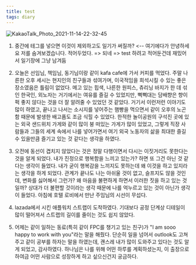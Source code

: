 ```yaml
---
title: test
tags: diary
---
```


![KakaoTalk_Photo_2021-11-14-22-32-45](https://user-images.githubusercontent.com/50545088/141683356-dfbc06f6-da13-4843-a5f2-850371784cbb.jpeg)

1. 중간에 테그를 넣으면 이것이 제외하고도 일기가 써질까? <!--안녕하세요 저를 숨겨보겠습니다 얍 --> <-- 여기에다가 안녕하세요 저를 숨겨보겠습니다. 적어두었다. => 되네 => test 하려고 적어둔건데 재밌어서 일기장에 그냥 남겨둠

2. 오늘은 선임님, 책임님, 동기님이랑 같이 kafa cafe에 가서 커피를 먹었다. 주말 나른한 오후 세시는 현지인의 친구들과 섞여가며, 이국적임을 희석시킬 수 있는 좋은 장소였음은 틀림이 없었다. 메고 있는 힙색, 나른한 원피스, 츄리닝 바지가 한 데 섞인 한국인, 외노자는 거기에서는 여유를 즐길 수 있었지만, 뻑뻑대는 담배향은 향이 퍽 좋지 않다는 것을 더 잘 알려줄 수 있었던 것 같았다. 거기서 이런저런 이야기도 많이 하였고, 끝나고 나서는 소시지를 넣어주는 햄빵을 먹으면서 같이 오후의 노곤함 때문에 발생한 배고픔도 조금 식힐 수 있었다. 한적한 놀이공원의 구석진 곳에 있는 외국 샌드위치 가게와 같이 많이 붕 떠있는 가게가 많이 있었고, 그렇게 직장 사람들과 그들의 세계 속에서 나를 넣어가면서 여기 외국 노동자의 삶을 최대한 즐길 수 있을만큼 즐기고 있는 것 같다는 생각을 하였다.

3. 오전에 동선이 겹치지 않았다는 것은 정말 다행이면서 다시는 이짓거리도 못한다는 것을 알게 되었다. 내가 진정으로 행복함을 느끼고 있는가? 하면 또 그건 아닌 것 같다는 생각이 들었다. 내가 굳이 행복감을 느끼지도 못하는데 왜 이것을 하고 있지라는 생각을 하게 되었다. 관계가 끝나도 나는 아쉬울 것이 없고, 슬프지도 않을 것인데, 변화를 싫어해서 그런가? 왜 마음을 불편하게 하면서 이러한 짓을 하고 있는 것일까? 상대가 더 불편할 것이라는 생각 때문에 나를 억누르고 있는 것이 아닌가 생각이 들었다. 아침에 호텔 로비에서 만난 주임님의 시선이 무섭다.

4. lazada에서 시킨 애플워치 스트랩이 도착하였다. 기대보다 공정 단계상 디테일이 많이 떨어져서 스트랩의 길이를 줄이는 것도 쉽지 않았다. 

5. 어제는 같이 일하는 동료(특히 같이 FPC를 챙기고 있는 친구)가 "I am sooo happy to work with you"라는 말을 해줬다. 단순히 일을 넘어서 outlook도 고쳐주고 같이 공부를 하자는 말을 하였는데, 괜스레 내가 많이 도와주고 있다는 것도 알게 되었고, 감사하였다. 하나님은 나를 위해 어떤 하루를 계획하셨는지, 이 출장으로 하여금 어떤 사람으로 성장하게 하고 싶으신건지 궁금하다. 